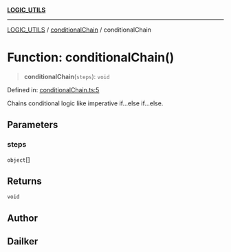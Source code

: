 [**LOGIC_UTILS**](../../README.md)

***

[LOGIC_UTILS](../../README.md) / [conditionalChain](../README.md) / conditionalChain

# Function: conditionalChain()

> **conditionalChain**(`steps`): `void`

Defined in: [conditionalChain.ts:5](https://github.com/dailker/everyutil/blob/0ec5ce08552e5059ec58e2975404aeb74a6202b1/src/logic/conditionalChain.ts#L5)

Chains conditional logic like imperative if...else if...else.

## Parameters

### steps

`object`[]

## Returns

`void`

## Author

## Dailker

